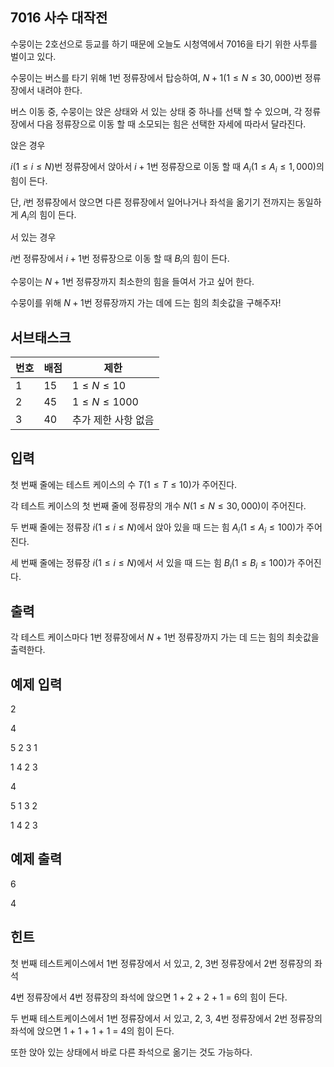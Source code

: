 ## 7016 사수 대작전

수뭉이는 2호선으로 등교를 하기 때문에 오늘도 시청역에서 7016을 타기 위한 사투를 벌이고 있다.

수뭉이는 버스를 타기 위해 $1$번 정류장에서 탑승하여, $N+1(1\leq N\leq 30,000)$번 정류장에서 내려야 한다.

버스 이동 중, 수뭉이는 앉은 상태와 서 있는 상태 중 하나를 선택 할 수 있으며, 각 정류장에서 다음 정류장으로 이동 할 때 소모되는 힘은 선택한 자세에 따라서 달라진다.

앉은 경우

$i(1 \leq i \leq N)$번 정류장에서 앉아서 $i + 1$번 정류장으로 이동 할 때 $A_i(1 \leq A_i \leq 1,000)$의 힘이 든다.

단, $i$번 정류장에서 앉으면 다른 정류장에서 일어나거나 좌석을 옮기기 전까지는 동일하게 $A_i$의 힘이 든다.

서 있는 경우

$i$번 정류장에서 $i + 1$번 정류장으로 이동 할 때 $B_i$의 힘이 든다.

수뭉이는 $N + 1$번 정류장까지 최소한의 힘을 들여서 가고 싶어 한다.

수뭉이를 위해 $N + 1$번 정류장까지 가는 데에 드는 힘의 최솟값을 구해주자!

## 서브태스크
|번호|배점|제한|
|---|---|---|
|1|15|$1\leq N\leq 10$|
|2|45|$1\leq N\leq 1000$|
|3|40|추가 제한 사항 없음|

## 입력
첫 번째 줄에는 테스트 케이스의 수 $T(1\leq T\leq 10)$가 주어진다.

각 테스트 케이스의 첫 번째 줄에 정류장의 개수 $N(1\leq N\leq 30,000)$이 주어진다.

두 번째 줄에는 정류장 $i(1\leq i\leq N)$에서 앉아 있을 때 드는 힘 $A_i(1\leq A_i\leq 100)$가 주어진다.

세 번째 줄에는 정류장 $i(1\leq i\leq N)$에서 서 있을 때 드는 힘 $B_i(1\leq B_i\leq 100)$가 주어진다.

## 출력
각 테스트 케이스마다 $1$번 정류장에서 $N + 1$번 정류장까지 가는 데 드는 힘의 최솟값을 출력한다. 

## 예제 입력
2

4

5 2 3 1

1 4 2 3

4

5 1 3 2

1 4 2 3

## 예제 출력
6

4

## 힌트
첫 번째 테스트케이스에서 1번 정류장에서 서 있고, 2, 3번 정류장에서 2번 정류장의 좌석

4번 정류장에서 4번 정류장의 좌석에 앉으면 1 + 2 + 2 + 1 = 6의 힘이 든다.

두 번째 테스트케이스에서 1번 정류장에서 서 있고, 2, 3, 4번 정류장에서 2번 정류장의 좌석에 앉으면 1 + 1 + 1 + 1 = 4의 힘이 든다.

또한 앉아 있는 상태에서 바로 다른 좌석으로 옮기는 것도 가능하다.
